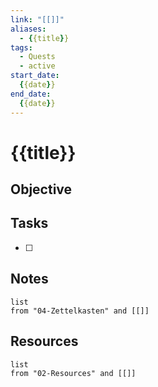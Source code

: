 ```yaml
---
link: "[[]]"
aliases: 
  - {{title}}
tags:
  - Quests
  - active
start_date:
  {{date}}
end_date:
  {{date}}
---
```

# {{title}}
## Objective

## Tasks
- [ ] 

## Notes
```dataview
list
from "04-Zettelkasten" and [[]]
```

## Resources
```dataview
list
from "02-Resources" and [[]]
```
